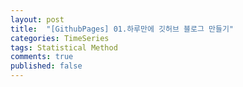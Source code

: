 ```yaml
---
layout: post
title:  "[GithubPages] 01.하루만에 깃허브 블로그 만들기"
categories: TimeSeries
tags: Statistical Method
comments: true
published: false
---
```

